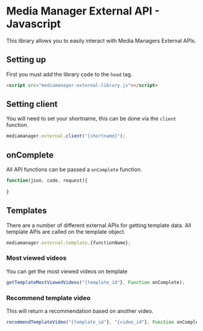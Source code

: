 # Media Manager External API - Javascript

This library allows you to easily interact with Media Managers External APIs.

## Setting up

First you must add the library code to the ``head`` tag.

``` html
<script src="mediamanager-external-library.js"></script>
```

## Setting client

You will need to set your shortname, this can be done via the ``client`` function.

``` javascript
mediamanager.external.client("{shortname}");
```

## onComplete

All API functions can be passed a ``onComplete`` function. 

``` javascript
function(json, code, request){
  
}
```

## Templates

There are a number of different external APIs for getting template data. All template APIs are called on the template object.

``` javascript
mediamanager.external.template.{functionName};
```

### Most viewed videos

You can get the most viewed videos on template

``` javascript
getTemplateMostViewedVideos("{template_id"}, Function onComplete);
```

### Recommend template video

This will return a recommendation based on another video.

``` javascript
recommendTemplateVideo("{template_id"}, "{video_id"}, Function onComplete);
```